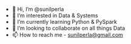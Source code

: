 - 👋 Hi, I’m @sunilperla
- 👀 I’m interested in Data & Systems
- 🌱 I’m currently learning Python & PySpark  
- 💞️ I’m looking to collaborate on all things Data
- 📫 How to reach me - sunilperla@gmail.com

<!---
sunilperla/sunilperla is a ✨ special ✨ repository because its `README.md` (this file) appears on your GitHub profile.
You can click the Preview link to take a look at your changes.
--->
